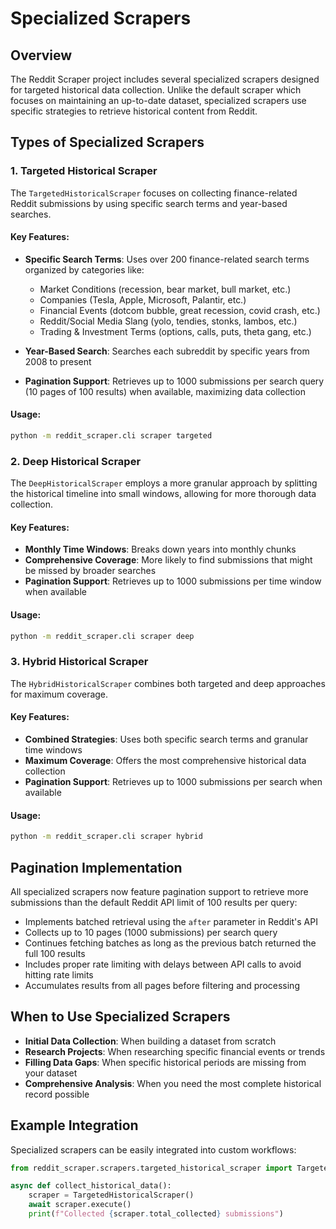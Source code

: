 # Specialized Scrapers

## Overview

The Reddit Scraper project includes several specialized scrapers designed for targeted historical data collection. Unlike the default scraper which focuses on maintaining an up-to-date dataset, specialized scrapers use specific strategies to retrieve historical content from Reddit.

## Types of Specialized Scrapers

### 1. Targeted Historical Scraper

The `TargetedHistoricalScraper` focuses on collecting finance-related Reddit submissions by using specific search terms and year-based searches.

#### Key Features:

- **Specific Search Terms**: Uses over 200 finance-related search terms organized by categories like:
  - Market Conditions (recession, bear market, bull market, etc.)
  - Companies (Tesla, Apple, Microsoft, Palantir, etc.)
  - Financial Events (dotcom bubble, great recession, covid crash, etc.)
  - Reddit/Social Media Slang (yolo, tendies, stonks, lambos, etc.)
  - Trading & Investment Terms (options, calls, puts, theta gang, etc.)

- **Year-Based Search**: Searches each subreddit by specific years from 2008 to present

- **Pagination Support**: Retrieves up to 1000 submissions per search query (10 pages of 100 results) when available, maximizing data collection

#### Usage:

```bash
python -m reddit_scraper.cli scraper targeted
```

### 2. Deep Historical Scraper

The `DeepHistoricalScraper` employs a more granular approach by splitting the historical timeline into small windows, allowing for more thorough data collection.

#### Key Features:

- **Monthly Time Windows**: Breaks down years into monthly chunks
- **Comprehensive Coverage**: More likely to find submissions that might be missed by broader searches
- **Pagination Support**: Retrieves up to 1000 submissions per time window when available

#### Usage:

```bash
python -m reddit_scraper.cli scraper deep
```

### 3. Hybrid Historical Scraper

The `HybridHistoricalScraper` combines both targeted and deep approaches for maximum coverage.

#### Key Features:

- **Combined Strategies**: Uses both specific search terms and granular time windows
- **Maximum Coverage**: Offers the most comprehensive historical data collection
- **Pagination Support**: Retrieves up to 1000 submissions per search when available

#### Usage:

```bash
python -m reddit_scraper.cli scraper hybrid
```

## Pagination Implementation

All specialized scrapers now feature pagination support to retrieve more submissions than the default Reddit API limit of 100 results per query:

- Implements batched retrieval using the `after` parameter in Reddit's API
- Collects up to 10 pages (1000 submissions) per search query
- Continues fetching batches as long as the previous batch returned the full 100 results
- Includes proper rate limiting with delays between API calls to avoid hitting rate limits
- Accumulates results from all pages before filtering and processing

## When to Use Specialized Scrapers

- **Initial Data Collection**: When building a dataset from scratch
- **Research Projects**: When researching specific financial events or trends
- **Filling Data Gaps**: When specific historical periods are missing from your dataset
- **Comprehensive Analysis**: When you need the most complete historical record possible

## Example Integration

Specialized scrapers can be easily integrated into custom workflows:

```python
from reddit_scraper.scrapers.targeted_historical_scraper import TargetedHistoricalScraper

async def collect_historical_data():
    scraper = TargetedHistoricalScraper()
    await scraper.execute()
    print(f"Collected {scraper.total_collected} submissions")
```
